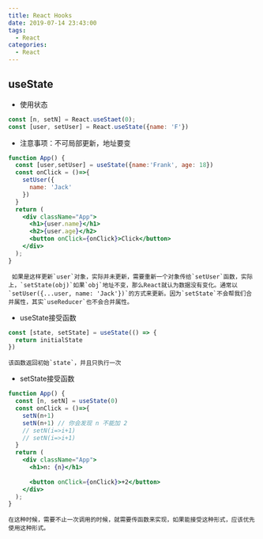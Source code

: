 ```yaml
---
title: React Hooks
date: 2019-07-14 23:43:00
tags:
  - React
categories:
  - React
---
```

## useState
 - 使用状态
 ```js
 const [n, setN] = React.useStaet(0);
 const [user, setUser] = React.useState({name: 'F'})
 ```
 - 注意事项：不可局部更新，地址要变
```jsx
function App() {
  const [user,setUser] = useState({name:'Frank', age: 18})
  const onClick = ()=>{
    setUser({
      name: 'Jack'
    })
  }
  return (
    <div className="App">
      <h1>{user.name}</h1>
      <h2>{user.age}</h2>
      <button onClick={onClick}>Click</button>
    </div>
  );
}
```
     如果是这样更新`user`对象，实际并未更新，需要重新一个对象传给`setUser`函数，实际上，`setState(obj)`如果`obj`地址不变，那么React就认为数据没有变化。通常以`setUser({...user, name: 'Jack'})`的方式来更新。因为`setState`不会帮我们合并属性，其实`useReducer`也不会合并属性。
 - useState接受函数
```jsx
const [state, setState] = useState(() => {
  return initialState
})
```
    该函数返回初始`state`，并且只执行一次
 - setState接受函数
```jsx
function App() {
  const [n, setN] = useState(0)
  const onClick = ()=>{
    setN(n+1)
    setN(n+1) // 你会发现 n 不能加 2
    // setN(i=>i+1)
    // setN(i=>i+1)
  }
  return (
    <div className="App">
      <h1>n: {n}</h1>
       
      <button onClick={onClick}>+2</button>
    </div>
  );
}
```
    在这种时候，需要不止一次调用的时候，就需要传函数来实现，如果能接受这种形式，应该优先使用这种形式。
